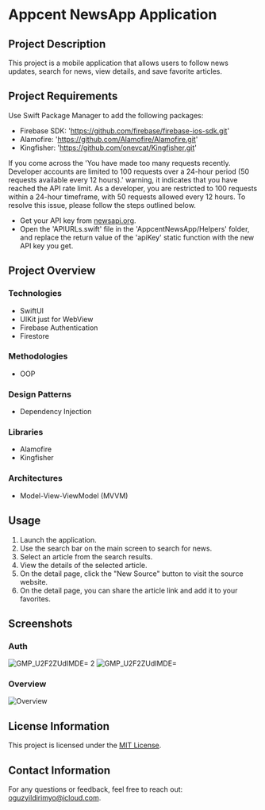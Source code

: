 # Appcent NewsApp Application

## Project Description
This project is a mobile application that allows users to follow news updates, search for news, view details, and save favorite articles.

## Project Requirements
Use Swift Package Manager to add the following packages:
- Firebase SDK: 'https://github.com/firebase/firebase-ios-sdk.git'
- Alamofire: 'https://github.com/Alamofire/Alamofire.git'
- Kingfisher: 'https://github.com/onevcat/Kingfisher.git'

If you come across the 'You have made too many requests recently. Developer accounts are limited to 100 requests over a 24-hour period (50 requests available every 12 hours).' warning, it indicates that you have reached the API rate limit. As a developer, you are restricted to 100 requests within a 24-hour timeframe, with 50 requests allowed every 12 hours. To resolve this issue, please follow the steps outlined below.
- Get your API key from [newsapi.org](https://newsapi.org/).
- Open the 'APIURLs.swift' file in the 'AppcentNewsApp/Helpers' folder, and replace the return value of the 'apiKey' static function with the new API key you get.

## Project Overview

### Technologies
- SwiftUI
- UIKit just for WebView
- Firebase Authentication
- Firestore

### Methodologies
- OOP

### Design Patterns
- Dependency Injection

### Libraries
- Alamofire
- Kingfisher

### Architectures
- Model-View-ViewModel (MVVM)

## Usage
1. Launch the application.
2. Use the search bar on the main screen to search for news.
3. Select an article from the search results.
4. View the details of the selected article.
5. On the detail page, click the "New Source" button to visit the source website.
6. On the detail page, you can share the article link and add it to your favorites.

## Screenshots

### Auth
![GMP_U2F2ZUdIMDE= 2](https://github.com/oguzzyildirim/AppcentNewsApp/assets/56165405/b5a09e49-0301-4e65-b820-e625b6f639b0)
![GMP_U2F2ZUdIMDE=](https://github.com/oguzzyildirim/AppcentNewsApp/assets/56165405/66a9de19-97b8-4c1a-92de-8ddeb71f0b0f)

### Overview
![Overview](https://github.com/oguzzyildirim/AppcentNewsApp/assets/56165405/c5e335fc-8315-4cb7-a583-9adc30673c19)


## License Information
This project is licensed under the [MIT License](LICENSE).

## Contact Information
For any questions or feedback, feel free to reach out: [oguzyildirimyo@icloud.com](mailto:oguzyildirimyo@icloud.com).
